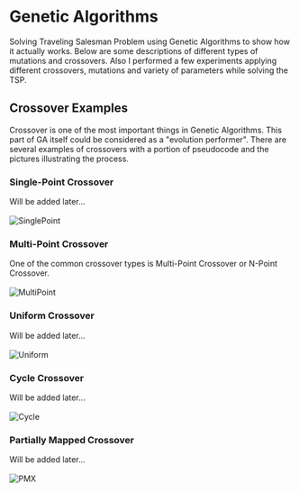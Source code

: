 # Genetic Algorithms
Solving Traveling Salesman Problem using Genetic Algorithms to show how it actually works. Below are some descriptions of different types of mutations and crossovers.
Also I performed a few experiments applying different crossovers, mutations and variety of parameters while solving the TSP.

## Crossover Examples
Crossover is one of the most important things in Genetic Algorithms. This part of GA itself could be considered as a "evolution performer". There are several examples of crossovers with a portion of pseudocode and the pictures illustrating the process.

### Single-Point Crossover
Will be added later...<br /><br />
![SinglePoint](https://i.imgur.com/796Bytg.png)

### Multi-Point Crossover
One of the common crossover types is Multi-Point Crossover or N-Point Crossover. <br /><br />
![MultiPoint](https://i.imgur.com/0xRD34b.png)

### Uniform Crossover
Will be added later...<br /><br />
![Uniform](https://i.imgur.com/OHP5uMF.png)

### Cycle Crossover
Will be added later...<br /><br />
![Cycle](https://i.imgur.com/u9JTXwR.png)

### Partially Mapped Crossover
Will be added later...<br /><br />
![PMX](https://i.imgur.com/quoXkWr.png)
